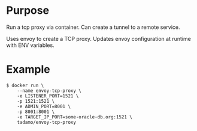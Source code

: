 # Purpose

Run a tcp proxy via container. Can create a tunnel to a remote service.

Uses envoy to create a TCP proxy. Updates envoy configuration at runtime with ENV variables.

# Example

```
$ docker run \
    --name envoy-tcp-proxy \
    -e LISTENER_PORT=1521 \
    -p 1521:1521 \
    -e ADMIN_PORT=8001 \
    -p 8001:8001 \
    -e TARGET_IP_PORT=some-oracle-db.org:1521 \
    tadamo/envoy-tcp-proxy
```
